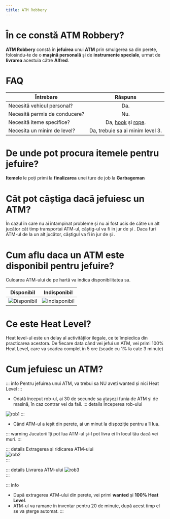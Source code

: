 ```yaml
---
title: ATM Robbery
---
```

# În ce constă **ATM Robbery**?

**ATM Robbery** constă în **jefuirea** unui **ATM** prin smulgerea sa din perete, folosindu-te de o **mașină personală** și de **instrumente speciale**, urmat de **livrarea** acestuia către **Alfred**.

# FAQ
| Întrebare   | Răspuns |
| ----------- | :-----------: |
| Necesită vehicul personal? | Da. |
| Necesită permis de conducere? | Nu. |
| Necesită iteme specifice? | Da, [hook](https://i.imgur.com/u8nsUCN.png) și [rope](https://i.imgur.com/rJVKhFd.png). |
| Necesita un minim de level? | Da, trebuie sa ai minim level 3. |

# De unde pot procura itemele pentru jefuire?
**Itemele** le poți primi la **finalizarea** unei ture de job la **Garbageman**

# Căt pot câștiga dacă jefuiesc un ATM?
În cazul în care nu ai întampinat probleme și nu ai fost ucis de către un alt jucător căt timp transportai ATM-ul, câștig-ul va fi in jur de <Dinero :amount='600'/> și <Dinero :amount='800'/>.
Daca furi ATM-ul de la un alt jucător, câștigul va fi in jur de <Dinero :amount='250'/> și <Dinero :amount='400'/>.

# Cum aflu daca un ATM este disponibil pentru jefuire?

Culoarea ATM-ului de pe hartă va indica disponibilitatea sa.

| Disponibil | Indisponibil |
| :-----------: | :-----------: |
| <Image src="https://i.imgur.com/gxhqRjU.png" alt="Disponibil" /> | <Image src="https://i.imgur.com/LNnW3DH.png" alt="Indisponibil" /> |

# Ce este Heat Level?

Heat level-ul este un delay al activităților ilegale, ce te împiedica din practicarea acestora.
De fiecare data când vei jefui un ATM, vei primi 100% Heat Level, care va scadea complet în 5 ore (scade cu 1% la cate 3 minute)

# Cum jefuiesc un ATM?

::: info Pentru jefuirea unui ATM, va trebui sa NU aveți wanted și nici Heat Level :::

- Odată început rob-ul, ai 30 de secunde sa atașezi funia de ATM și de masină, în caz contrar vei da fail.
::: details Începerea rob-ului  
 <Image src="https://i.imgur.com/Vj3xcLT.gif" alt="rob1" />  
:::

- Când ATM-ul a ieșit din perete, ai un minut la dispoziție pentru a îl lua.

::: warning Jucatorii îți pot lua ATM-ul și-l pot livra ei în locul tău dacă vei muri. :::

::: details Extragerea și ridicarea ATM-ului  
 <Image src="https://i.imgur.com/KOr595L.gif" alt="rob2" />  
:::

::: details Livrarea ATM-ului 
 <Image src="https://i.imgur.com/f9QrMAv.gif" alt="rob3" />  
:::

::: info 
- După extragerea ATM-ului din perete, vei primi **wanted** și **100% Heat Level**. 
- ATM-ul va ramane în inventar pentru 20 de minute, după acest timp el se va șterge automat. :::
